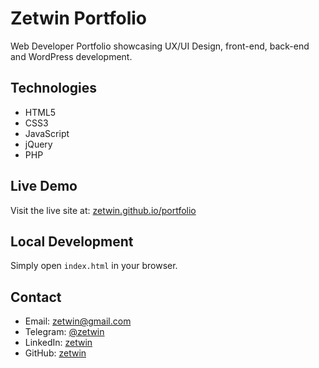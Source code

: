 # Zetwin Portfolio

Web Developer Portfolio showcasing UX/UI Design, front-end, back-end and WordPress development.

## Technologies
- HTML5
- CSS3
- JavaScript
- jQuery
- PHP

## Live Demo
Visit the live site at: [zetwin.github.io/portfolio](https://zetwin.github.io/portfolio)

## Local Development
Simply open `index.html` in your browser.

## Contact
- Email: zetwin@gmail.com
- Telegram: [@zetwin](https://telegram.me/zetwin)
- LinkedIn: [zetwin](https://www.linkedin.com/in/zetwin)
- GitHub: [zetwin](https://github.com/zetwin)
